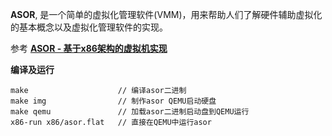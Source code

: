 **ASOR**, 是一个简单的虚拟化管理软件(VMM)，用来帮助人们了解硬件辅助虚拟化的基本概念以及虚拟化管理软件的实现。

参考  [**ASOR - 基于x86架构的虚拟机实现**](https://calinyara.github.io/technology/2019/08/05/asor-hypervisor.html)

**编译及运行**

```
make                    // 编译asor二进制
make img                // 制作asor QEMU启动硬盘
make qemu               // 加载asor二进制启动盘到QEMU运行
x86-run x86/asor.flat   // 直接在QEMU中运行asor
```
